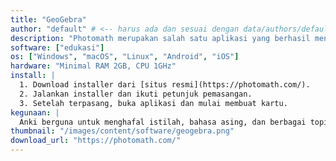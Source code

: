 ```yaml
---
title: "GeoGebra"
author: "default" # <-- harus ada dan sesuai dengan data/authors/default.yaml
description: "Photomath merupakan salah satu aplikasi yang berhasil menggabungkan antara kamera dan kalkulator"
software: ["edukasi"]
os: ["Windows", "macOS", "Linux", "Android", "iOS"]
hardware: "Minimal RAM 2GB, CPU 1GHz"
install: |
  1. Download installer dari [situs resmi](https://photomath.com/).
  2. Jalankan installer dan ikuti petunjuk pemasangan.
  3. Setelah terpasang, buka aplikasi dan mulai membuat kartu.
kegunaan: |
  Anki berguna untuk menghafal istilah, bahasa asing, dan berbagai topik lain menggunakan metode Spaced Repetition.
thumbnail: "/images/content/software/geogebra.png"
download_url: "https://photomath.com/"
---
```


